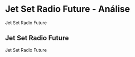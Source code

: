 ---
---

# Jet Set Radio Future - Análise

Jet Set Radio Future

## Jet Set Radio Future

Jet Set Radio Future
